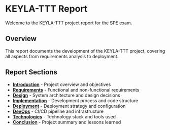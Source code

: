 # KEYLA-TTT Report

Welcome to the KEYLA-TTT project report for the SPE exam.

## Overview

This report documents the development of the KEYLA-TTT project, covering all aspects from requirements analysis to deployment.

## Report Sections

- **[Introduction](./Introduction)** - Project overview and objectives
- **[Requirements](./Requirements)** - Functional and non-functional requirements
- **[Design](./Design)** - System architecture and design decisions
- **[Implementation](./Implementation)** - Development process and code structure
- **[Deployment](./Deployment)** - Deployment strategy and configuration
- **[DevOps](./DevOps)** - CI/CD pipeline and infrastructure
- **[Technologies](./Technologies)** - Technology stack and tools used
- **[Conclusion](./Conclusion)** - Project summary and lessons learned
